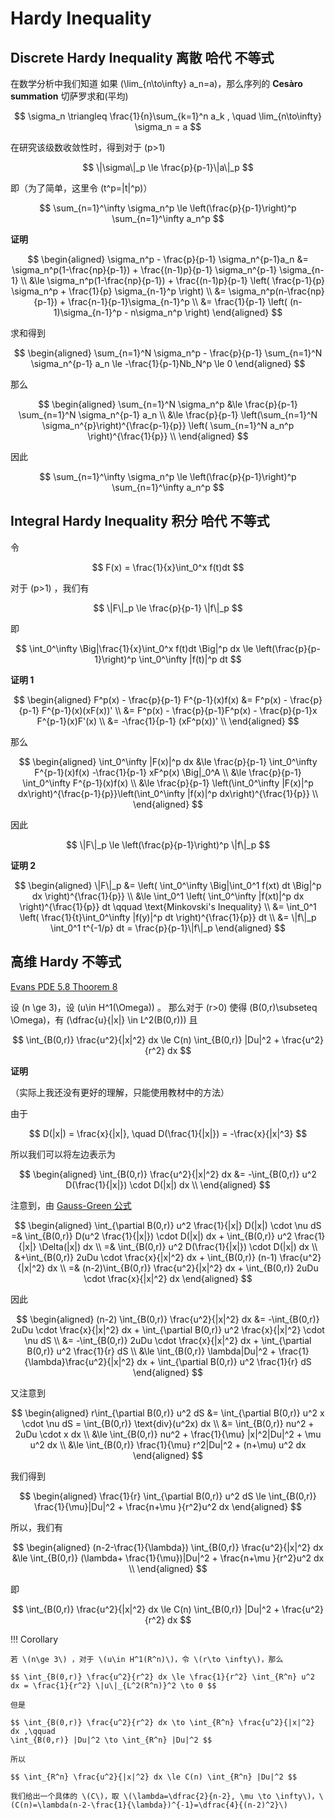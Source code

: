 # Hardy Inequality

## Discrete Hardy Inequality 离散 哈代 不等式

在数学分析中我们知道 如果 \(\lim_{n\to\infty} a_n=a\)，那么序列的 **Cesàro summation** 切萨罗求和(平均) 

$$ \sigma_n \triangleq \frac{1}{n}\sum_{k=1}^n a_k , \quad \lim_{n\to\infty} \sigma_n = a $$

在研究该级数收敛性时，得到对于 \(p>1\)

$$ \|\sigma\|_p \le \frac{p}{p-1}\|a\|_p $$

即（为了简单，这里令 \(t^p=|t|^p\)）

$$ \sum_{n=1}^\infty \sigma_n^p \le \left(\frac{p}{p-1}\right)^p \sum_{n=1}^\infty a_n^p $$

**证明**

$$ \begin{aligned}
    \sigma_n^p - \frac{p}{p-1} \sigma_n^{p-1}a_n 
    &= \sigma_n^p(1-\frac{np}{p-1}) + \frac{(n-1)p}{p-1} \sigma_n^{p-1} \sigma_{n-1} \\ 
    &\le  \sigma_n^p(1-\frac{np}{p-1}) + \frac{(n-1)p}{p-1} \left( \frac{p-1}{p} \sigma_n^p + \frac{1}{p} \sigma_{n-1}^p \right) \\
    &= \sigma_n^p(n-\frac{np}{p-1}) + \frac{n-1}{p-1}\sigma_{n-1}^p \\
    &= \frac{1}{p-1} \left( (n-1)\sigma_{n-1}^p - n\sigma_n^p \right)
\end{aligned} $$

求和得到

$$ \begin{aligned}
    \sum_{n=1}^N \sigma_n^p - \frac{p}{p-1} \sum_{n=1}^N \sigma_n^{p-1} a_n \le -\frac{1}{p-1}Nb_N^p \le 0 
\end{aligned} $$

那么

$$ \begin{aligned}
    \sum_{n=1}^N \sigma_n^p &\le \frac{p}{p-1} \sum_{n=1}^N \sigma_n^{p-1} a_n \\
    &\le   \frac{p}{p-1} \left(\sum_{n=1}^N \sigma_n^{p}\right)^{\frac{p-1}{p}} \left( \sum_{n=1}^N a_n^p \right)^{\frac{1}{p}} \\
\end{aligned} $$

因此

$$ \sum_{n=1}^\infty \sigma_n^p \le \left(\frac{p}{p-1}\right)^p \sum_{n=1}^\infty a_n^p $$



## Integral Hardy Inequality 积分 哈代 不等式


令 

$$ F(x) = \frac{1}{x}\int_0^x f(t)dt $$

对于 \(p>1\) ，我们有

$$ \|F\|_p \le \frac{p}{p-1} \|f\|_p $$

即

$$ \int_0^\infty \Big|\frac{1}{x}\int_0^x f(t)dt \Big|^p dx \le \left(\frac{p}{p-1}\right)^p \int_0^\infty |f(t)|^p dt  $$

**证明 1**

$$ \begin{aligned}
    F^p(x) - \frac{p}{p-1} F^{p-1}(x)f(x) 
    &= F^p(x) - \frac{p}{p-1} F^{p-1}(x)(xF(x))' \\
    &= F^p(x) - \frac{p}{p-1}F^p(x) - \frac{p}{p-1}x F^{p-1}(x)F'(x)       \\
    &= -\frac{1}{p-1} (xF^p(x))' \\ 
\end{aligned} $$

那么

$$ \begin{aligned}
    \int_0^\infty |F(x)|^p dx 
    &\le \frac{p}{p-1} \int_0^\infty F^{p-1}(x)f(x) -\frac{1}{p-1} xF^p(x) \Big|_0^A    \\
    &\le \frac{p}{p-1} \int_0^\infty F^{p-1}(x)f(x) \\
    &\le \frac{p}{p-1} \left(\int_0^\infty |F(x)|^p dx\right)^{\frac{p-1}{p}}\left(\int_0^\infty |f(x)|^p dx\right)^{\frac{1}{p}} \\
\end{aligned} $$

因此

$$ \|F\|_p \le \left(\frac{p}{p-1}\right)^p \|f\|_p $$



**证明 2**

$$ \begin{aligned}
    \|F\|_p &= \left( \int_0^\infty \Big|\int_0^1 f(xt) dt \Big|^p dx \right)^{\frac{1}{p}} \\
    &\le \int_0^1 \left( \int_0^\infty |f(xt)|^p dx \right)^{\frac{1}{p}} dt \qquad \text{Minkovski's Inequality} \\
    &= \int_0^1 \left( \frac{1}{t}\int_0^\infty |f(y)|^p dt \right)^{\frac{1}{p}} dt \\
    &= \|f\|_p  \int_0^1 t^{-1/p} dt  = \frac{p}{p-1}\|f\|_p
\end{aligned} $$




## 高维 Hardy 不等式

[Evans PDE 5.8 Thoorem 8](../index.md#lawrence-cevans-partial-differential-equations)

设 \(n \ge 3\)，设 \(u\in H^1(\Omega)\) 。
那么对于 \(r>0\) 使得 \(B(0,r)\subseteq \Omega\)，有 \(\dfrac{u}{|x|} \in L^2(B(0,r))\) 且

$$ \int_{B(0,r)} \frac{u^2}{|x|^2}  dx \le C(n) \int_{B(0,r)} |Du|^2 + \frac{u^2}{r^2} dx $$

**证明**

（实际上我还没有更好的理解，只能使用教材中的方法）

由于 

$$ D(|x|) = \frac{x}{|x|}, \quad D(\frac{1}{|x|}) = -\frac{x}{|x|^3} $$

所以我们可以将左边表示为

$$ \begin{aligned}
    \int_{B(0,r)} \frac{u^2}{|x|^2} dx &= -\int_{B(0,r)} u^2 D(\frac{1}{|x|}) \cdot D(|x|) dx \\
\end{aligned} $$

注意到，由 [Gauss-Green 公式]()

$$ \begin{aligned}
    \int_{\partial B(0,r)} u^2 \frac{1}{|x|} D(|x|) \cdot \nu dS
    =& \int_{B(0,r)} D(u^2 \frac{1}{|x|}) \cdot D(|x|) dx + \int_{B(0,r)} u^2 \frac{1}{|x|} \Delta(|x|) dx \\
    =& \int_{B(0,r)} u^2 D(\frac{1}{|x|}) \cdot D(|x|) dx       \\
    &+\int_{B(0,r)} 2uDu \cdot \frac{x}{|x|^2} dx + \int_{B(0,r)} (n-1) \frac{u^2}{|x|^2} dx    \\
    =& (n-2)\int_{B(0,r)} \frac{u^2}{|x|^2} dx + \int_{B(0,r)} 2uDu \cdot \frac{x}{|x|^2} dx
\end{aligned} $$

因此

$$ \begin{aligned}
    (n-2) \int_{B(0,r)} \frac{u^2}{|x|^2} dx 
    &= -\int_{B(0,r)} 2uDu \cdot \frac{x}{|x|^2} dx + \int_{\partial B(0,r)} u^2 \frac{x}{|x|^2} \cdot \nu dS   \\
    &= -\int_{B(0,r)} 2uDu \cdot \frac{x}{|x|^2} dx + \int_{\partial B(0,r)} u^2 \frac{1}{r} dS \\
    &\le \int_{B(0,r)} \lambda|Du|^2 + \frac{1}{\lambda}\frac{u^2}{|x|^2} dx + \int_{\partial B(0,r)} u^2 \frac{1}{r} dS 
\end{aligned} $$

又注意到

$$ \begin{aligned}
    r\int_{\partial B(0,r)} u^2 dS &= \int_{\partial B(0,r)} u^2 x \cdot \nu dS 
        = \int_{B(0,r)} \text{div}(u^2x) dx \\
    &= \int_{B(0,r)} nu^2 + 2uDu \cdot x dx \\
    &\le \int_{B(0,r)} nu^2 + \frac{1}{\mu} |x|^2|Du|^2 + \mu u^2 dx    \\
    &\le \int_{B(0,r)} \frac{1}{\mu} r^2|Du|^2 + (n+\mu) u^2 dx 
\end{aligned} $$

我们得到

$$ \begin{aligned}
    \frac{1}{r} \int_{\partial B(0,r)} u^2 dS \le \int_{B(0,r)} \frac{1}{\mu}|Du|^2 + \frac{n+\mu }{r^2}u^2 dx 
\end{aligned} $$


所以，我们有

$$ \begin{aligned}
    (n-2-\frac{1}{\lambda}) \int_{B(0,r)} \frac{u^2}{|x|^2} dx 
    &\le \int_{B(0,r)} (\lambda+ \frac{1}{\mu})|Du|^2 +  \frac{n+\mu }{r^2}u^2 dx  \\
\end{aligned} $$

即

$$ \int_{B(0,r)} \frac{u^2}{|x|^2} dx \le C(n) \int_{B(0,r)} |Du|^2 + \frac{u^2}{r^2} dx $$


!!! Corollary

    若 \(n\ge 3\) ，对于 \(u\in H^1(R^n)\)，令 \(r\to \infty\)，那么

    $$ \int_{B(0,r)} \frac{u^2}{r^2} dx \le \frac{1}{r^2} \int_{R^n} u^2 dx = \frac{1}{r^2} \|u\|_{L^2(R^n)}^2 \to 0 $$

    但是

    $$ \int_{B(0,r)} \frac{u^2}{r^2} dx \to \int_{R^n} \frac{u^2}{|x|^2} dx ,\qquad 
    \int_{B(0,r)} |Du|^2 \to \int_{R^n} |Du|^2 $$

    所以

    $$ \int_{R^n} \frac{u^2}{|x|^2} dx \le C(n) \int_{R^n} |Du|^2 $$

    我们给出一个具体的 \(C\)，取 \(\lambda=\dfrac{2}{n-2}, \mu \to \infty\)，\(C(n)=\lambda(n-2-\frac{1}{\lambda})^{-1}=\dfrac{4}{(n-2)^2}\)


